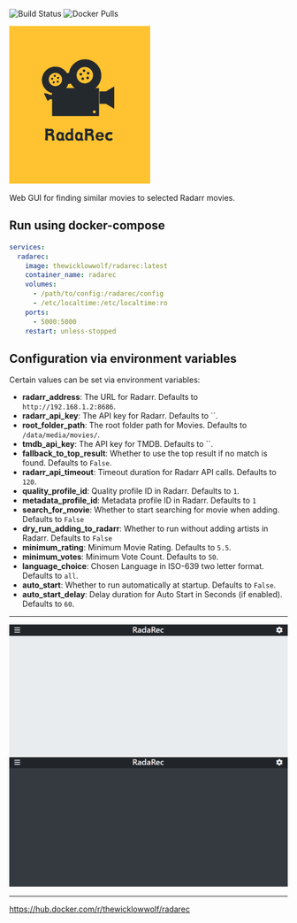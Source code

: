 ![Build Status](https://github.com/TheWicklowWolf/RadaRec/actions/workflows/main.yml/badge.svg)
![Docker Pulls](https://img.shields.io/docker/pulls/thewicklowwolf/radarec.svg)



<img src="/src/static/radarec.png" alt="image">


Web GUI for finding similar movies to selected Radarr movies.


## Run using docker-compose

```yaml
services:
  radarec:
    image: thewicklowwolf/radarec:latest
    container_name: radarec
    volumes:
      - /path/to/config:/radarec/config
      - /etc/localtime:/etc/localtime:ro
    ports:
      - 5000:5000
    restart: unless-stopped
```

## Configuration via environment variables

Certain values can be set via environment variables:

* __radarr_address__: The URL for Radarr. Defaults to `http://192.168.1.2:8686`.
* __radarr_api_key__: The API key for Radarr. Defaults to ``.
* __root_folder_path__: The root folder path for Movies. Defaults to `/data/media/movies/`.
* __tmdb_api_key__: The API key for TMDB. Defaults to ``.
* __fallback_to_top_result__: Whether to use the top result if no match is found. Defaults to `False`.
* __radarr_api_timeout__: Timeout duration for Radarr API calls. Defaults to `120`.
* __quality_profile_id__: Quality profile ID in Radarr. Defaults to `1`.
* __metadata_profile_id__: Metadata profile ID in Radarr. Defaults to `1`
* __search_for_movie__: Whether to start searching for movie when adding. Defaults to `False`
* __dry_run_adding_to_radarr__: Whether to run without adding artists in Radarr. Defaults to `False`
* __minimum_rating__: Minimum Movie Rating. Defaults to `5.5`.
* __minimum_votes__: Minimum Vote Count. Defaults to `50`.
* __language_choice__: Chosen Language in ISO-639 two letter format. Defaults to `all`.
* __auto_start__: Whether to run automatically at startup. Defaults to `False`.
* __auto_start_delay__: Delay duration for Auto Start in Seconds (if enabled). Defaults to `60`.

---


<img src="/src/static/light.png" alt="image">



<img src="/src/static/dark.png" alt="image">

---

https://hub.docker.com/r/thewicklowwolf/radarec
